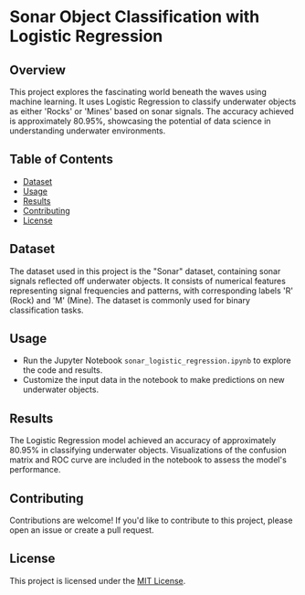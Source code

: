 # Sonar Object Classification with Logistic Regression

## Overview

This project explores the fascinating world beneath the waves using machine learning. It uses Logistic Regression to classify underwater objects as either 'Rocks' or 'Mines' based on sonar signals. The accuracy achieved is approximately 80.95%, showcasing the potential of data science in understanding underwater environments.

## Table of Contents

- [Dataset](#dataset)
- [Usage](#usage)
- [Results](#results)
- [Contributing](#contributing)
- [License](#license)

## Dataset

The dataset used in this project is the "Sonar" dataset, containing sonar signals reflected off underwater objects. It consists of numerical features representing signal frequencies and patterns, with corresponding labels 'R' (Rock) and 'M' (Mine). The dataset is commonly used for binary classification tasks.

## Usage

- Run the Jupyter Notebook `sonar_logistic_regression.ipynb` to explore the code and results.
- Customize the input data in the notebook to make predictions on new underwater objects.

## Results

The Logistic Regression model achieved an accuracy of approximately 80.95% in classifying underwater objects. Visualizations of the confusion matrix and ROC curve are included in the notebook to assess the model's performance.

## Contributing

Contributions are welcome! If you'd like to contribute to this project, please open an issue or create a pull request.

## License

This project is licensed under the [MIT License](LICENSE).
